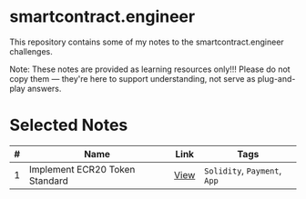 # smartcontract.engineer

This repository contains some of my notes to the smartcontract.engineer challenges.

Note: These notes are provided as learning resources only!!! Please do not copy them — they're here to support understanding, not serve as plug-and-play answers.

# Selected Notes

| #  | Name                   | Link              | Tags     |
|----|--------------------------------|------------------|---------|
| 1  | Implement ECR20 Token Standard         | [View](notes/solidity/ecr20.md) | `Solidity`, `Payment`, `App`        |
